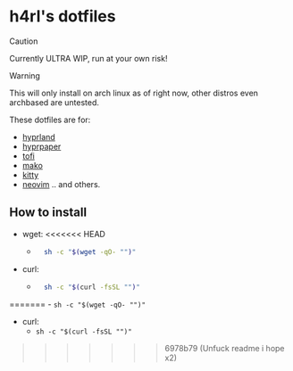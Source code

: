 # h4rl's dotfiles

> [!CAUTION]
> Currently ULTRA WIP, run at your own risk!

> [!WARNING]
> This will only install on arch linux as of right now, other distros even archbased are untested.

These dotfiles are for:
- [hyprland](https://github.com/hyprwm/hyprland)
- [hyprpaper](https://github.com/hyprwm/hyprpaper)
- [tofi](https://github.com/philj56/tofi)
- [mako](https://github.com/emersion/mako)
- [kitty](https://sw.kovidgoyal.net/kitty/)
- [neovim](https://neovim.io)
.. and others.


## How to install
- wget:
<<<<<<< HEAD
    - ```sh
        sh -c "$(wget -qO- "")"
- curl:
    - ```sh
        sh -c "$(curl -fsSL "")"
=======
    - `sh -c "$(wget -qO- "")"`
- curl:
    - `sh -c "$(curl -fsSL "")"`
>>>>>>> 6978b79 (Unfuck readme i hope x2)
